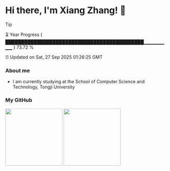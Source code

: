 
<h1>Hi there, I'm Xiang Zhang! 👋</h1>

> [!TIP]
> ⏳ Year Progress { ████████████████████████████████████████████▁▁▁▁▁▁▁▁ } 73.72 %
>
> ⏰ Updated on Sat, 27 Sep 2025 01:26:25 GMT

### About me
* I am currently studying at the School of Computer Science and Technology, Tongji University

### My GitHub
<image src="https://github-readme-stats.vercel.app/api?username=Muoow&hide=contribs,prs" style="height: 180px"/>
<image src="https://github-readme-stats.vercel.app/api/top-langs/?username=Muoow&layout=compact&theme=default" style="height: 180px"/>


